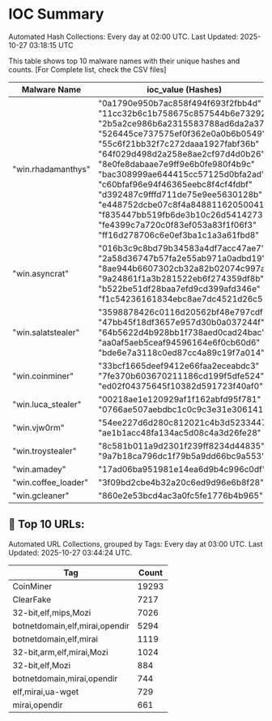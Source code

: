 # IOC Summary

Automated Hash Collections: Every day at 02:00 UTC. Last Updated: 2025-10-27 03:18:15 UTC

This table shows top 10 malware names with their unique hashes and counts. [For Complete list, check the CSV files]

| Malware Name | ioc_value (Hashes) | Count |
|--------------|--------------------|-------|
|  "win.rhadamanthys" |  "0a1790e950b7ac858f494f693f2fbb4d"<br> "11cc32b6c1b758675c857544b6e73292"<br> "2b5a2ce986b6a2315583788ad6da2a37"<br> "526445ce737575ef0f362e0a0b6b0549"<br> "55c6f21bb32f7c272daaa1927fabf36b"<br> "64f029d498d2a258e8ae2cf97d4d0b26"<br> "8e0fe8dabaae7e9ff9e6b0fe980f4b9c"<br> "bac308999ae644415cc57125d0bfa2ad"<br> "c60bfaf96e94f46365eebc8f4cf4fdbf"<br> "d392487c9fffd711de75e9ee5630128b"<br> "e448752dcbe07c8f4a84881162050041"<br> "f835447bb519fb6de3b10c26d5414273"<br> "fe4399c7a720c0f83ef053a83f1f06f3"<br> "ff16d278706c6e0ef3ba1c1a3a61fbd8" | 14 |
|  "win.asyncrat" |  "016b3c9c8bd79b34583a4df7acc47ae7"<br> "2a58d36747b57fa2e55ab971a0adbd19"<br> "8ae944b6607302cb32a82b02074c997a"<br> "9a24861f1a3b281522eb6f274359df8b"<br> "b522be51df28baa7efd9cd399afd346e"<br> "f1c54236161834ebc8ae7dc4521d26c5" | 6 |
|  "win.salatstealer" |  "3598878426c0116d20562bf48e797cdf"<br> "47bb45f18df3657e957d30b0a037244f"<br> "64b5622d4b928bb1f738aed0cad24bac"<br> "aa0af5aeb5ceaf94596164e6f0cb60d6"<br> "bde6e7a3118c0ed87cc4a89c19f7a014" | 5 |
|  "win.coinminer" |  "33bcf1665deef9412e66faa2eceabdc3"<br> "7fe370b603670211186cd199f5dfe524"<br> "ed02f04375645f10382d591723f40af0" | 3 |
|  "win.luca_stealer" |  "00218ae1e120929af1f162abfd95f781"<br> "0766ae507aebdbc1c0c9c3e31e306141" | 2 |
|  "win.vjw0rm" |  "54ee227d6d280c812021c4b3d5233447"<br> "ae1b1acc48fa134ac5d08c4a3d26fe28" | 2 |
|  "win.troystealer" |  "8c581b011a9d2301f239ff8234d44835"<br> "9a7b18ca796dc1f79b5a9dd66bc9a553" | 2 |
|  "win.amadey" |  "17ad06ba951981e14ea6d9b4c996c0df" | 1 |
|  "win.coffee_loader" |  "3f09bd2cbe4b32a20c6ed9d96e6b8f28" | 1 |
|  "win.gcleaner" |  "860e2e53bcd4ac3a0fc5fe1776b4b965" | 1 |

<!-- url_summary_start -->
## 🔗 Top 10 URLs:

Automated URL Collections, grouped by Tags: Every day at 03:00 UTC. Last Updated: 2025-10-27 03:44:24 UTC.

| Tag | Count |
|-----|-------|
| CoinMiner | 19293 |
| ClearFake | 7217 |
| 32-bit,elf,mips,Mozi | 7026 |
| botnetdomain,elf,mirai,opendir | 5294 |
| botnetdomain,elf,mirai | 1119 |
| 32-bit,arm,elf,mirai,Mozi | 1024 |
| 32-bit,elf,Mozi | 884 |
| botnetdomain,mirai,opendir | 744 |
| elf,mirai,ua-wget | 729 |
| mirai,opendir | 661 |
<!-- url_summary_end -->
